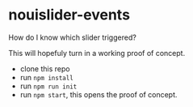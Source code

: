 # nouislider-events
How do I know which slider triggered?

This will hopefuly turn in a working proof of concept.

* clone this repo
* run `npm install`
* run `npm run init`
* run `npm start`, this opens the proof of concept.
